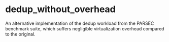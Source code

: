 # dedup_without_overhead
An alternative implementation of the dedup workload from the PARSEC benchmark suite, which suffers negligible virtualization overhead compared to the original.

